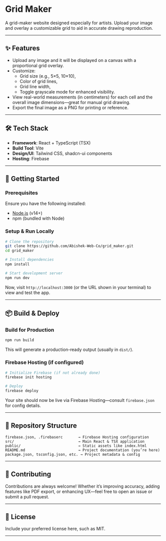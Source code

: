 # Grid Maker

A grid-maker website designed especially for artists. Upload your image and overlay a customizable grid to aid in accurate drawing reproduction.

---

## ✨ Features

- Upload any image and it will be displayed on a canvas with a proportional grid overlay.
- Customize:
  - Grid size (e.g., 5×5, 10×10),
  - Color of grid lines,
  - Grid line width,
  - Toggle grayscale mode for enhanced visibility.
- View real-world measurements (in centimeters) for each cell and the overall image dimensions—great for manual grid drawing.
- Export the final image as a PNG for printing or reference.

---

## 🛠 Tech Stack

- **Framework**: React + TypeScript (TSX)
- **Build Tool**: Vite
- **Design/UI**: Tailwind CSS, shadcn-ui components
- **Hosting**: Firebase

---

## 🚀 Getting Started

### Prerequisites

Ensure you have the following installed:

- [Node.js](https://nodejs.org/) (v14+)
- npm (bundled with Node)

### Setup & Run Locally

```bash
# Clone the repository
git clone https://github.com/Abishek-Web-Co/grid_maker.git
cd grid_maker

# Install dependencies
npm install

# Start development server
npm run dev
```

Now, visit `http://localhost:3000` (or the URL shown in your terminal) to view and test the app.

---

## 📦 Build & Deploy

### Build for Production

```bash
npm run build
```

This will generate a production-ready output (usually in `dist/`).

### Firebase Hosting (if configured)

```bash
# Initialize Firebase (if not already done)
firebase init hosting

# Deploy
firebase deploy
```

Your site should now be live via Firebase Hosting—consult `firebase.json` for config details.

---

## 📂 Repository Structure

```
firebase.json, .firebaserc       → Firebase Hosting configuration
src/                             → Main React & TSX application
public/                          → Static assets like index.html
README.md                        → Project documentation (you’re here)
package.json, tsconfig.json, etc. → Project metadata & config
```

---

## 🤝 Contributing

Contributions are always welcome! Whether it’s improving accuracy, adding features like PDF export, or enhancing UX—feel free to open an issue or submit a pull request.

---

## 📜 License

Include your preferred license here, such as MIT.

---
